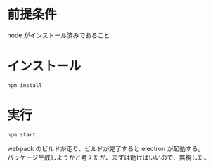 # 前提条件

node がインストール済みであること

# インストール

`npm install`

# 実行

`npm start`

webpack のビルドが走り、ビルドが完了すると electron が起動する。  
パッケージ生成しようかと考えたが、まずは動けばいいので、無視した。
